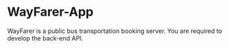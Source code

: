 # WayFarer-App
WayFarer is a public bus transportation booking server. You are required to develop the back-end API.
